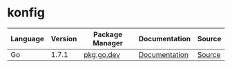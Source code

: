 # konfig

|Language|Version|Package Manager|Documentation|Source|
|-|-|-|-|-|
|Go|1.7.1|[pkg.go.dev](https://pkg.go.dev/github.com/konfig-dev/konfig/go)|[Documentation](https://github.com/konfig-dev/konfig/tree/main/go/README.md)|[Source](https://github.com/konfig-dev/konfig/tree/main/go)|